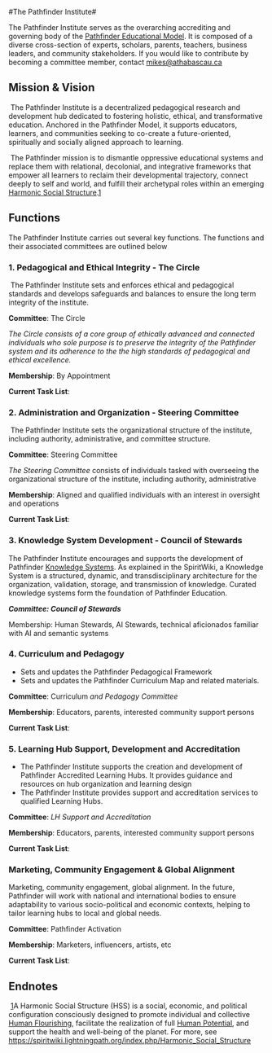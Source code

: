 #The Pathfinder Institute#

The Pathfinder Institute serves as the overarching accrediting and governing body of the [Pathfinder Educational Model](https://spiritwiki.lightningpath.org/indexphp/Pathfinder_Educational_Model). It is composed of a diverse cross-section of experts, scholars, parents, teachers, business leaders, and community stakeholders. If you would like to contribute by becoming a committee member, contact mikes@athabascau.ca

## Mission & Vision

​	The Pathfinder Institute is a decentralized pedagogical research and development hub dedicated to fostering holistic, ethical, and transformative education. Anchored in the Pathfinder Model, it supports educators, learners, and communities seeking to co-create a future-oriented, spiritually and socially aligned approach to learning.

​	The Pathfinder mission is to dismantle oppressive educational systems and replace them with relational, decolonial, and integrative frameworks that empower all learners to reclaim their developmental trajectory, connect deeply to self and world, and fulfill their archetypal roles within an emerging [Harmonic Social Structure](https://spiritwiki.lightningpath.org/index.php/Harmonic_Social_Structure).[1](#sdfootnote1sym)

## Functions

The Pathfinder Institute carries out several key functions. The functions and their associated committees are outlined below

### 1. Pedagogical and Ethical Integrity - The Circle

​	The Pathfinder Institute sets and enforces ethical and pedagogical standards and develops safeguards and balances to ensure the long term integrity of the institute.  

**Committee**: The Circle  

*The Circle consists of a core group of ethically advanced and connected individuals who sole purpose is to preserve the integrity of the Pathfinder system and its adherence to the the high standards of pedagogical and ethical excellence.*

**Membership**: By Appointment

**Current Task List**: 

### 2. Administration and Organization - Steering Committee

​	 The Pathfinder Institute sets the organizational structure of the institute, including authority, administrative, and committee structure. 

**Committee**: Steering Committee

*The Steering Committee* consists of individuals tasked with overseeing the organizational structure of the institute, including authority, administrative  

**Membership**: Aligned and qualified individuals with an interest in oversight and operations 

**Current Task List**: 

### 3. Knowledge System Development - Council of Stewards

The Pathfinder Institute encourages and supports the development of Pathfinder [Knowledge Systems](https://spiritwiki.lightningpath.org/index.php/Knowledge_System). As explained in the SpiritWiki, a Knowledge System is a structured, dynamic, and transdisciplinary architecture for the organization, validation, storage, and transmission of knowledge. Curated knowledge systems form the foundation of Pathfinder Education.

***Committee: Council of Stewards***

Membership: Human Stewards, AI Stewards, technical aficionados familiar with AI and semantic systems 

### 4. Curriculum and Pedagogy 

- Sets and updates the Pathfinder Pedagogical Framework
- Sets and updates the Pathfinder Curriculum Map and related materials.

**Committee**: Curriculum *and Pedagogy Committee*

**Membership**: Educators, parents, interested community support persons

**Current Task List**: 

### 5. Learning Hub Support, Development and Accreditation

- The Pathfinder Institute supports the creation and development of Pathfinder Accredited Learning Hubs. It provides guidance and resources on hub organization and learning design  
- The Pathfinder Institute provides support and accreditation services to qualified Learning Hubs.  

**Committee**: *LH Support and Accreditation*

**Membership**: Educators, parents, interested community support persons

**Current Task List**: 

### Marketing, Community Engagement & Global Alignment

Marketing, community engagement, global alignment. In the future, Pathfinder will work with national and international bodies to ensure adaptability to various socio-political and economic contexts, helping to tailor learning hubs to local and global needs.

**Committee**: Pathfinder Activation

**Membership**: Marketers, influencers, artists, etc

**Current Task List**: 

## Endnotes

​	[1](#sdfootnote1anc)A Harmonic Social Structure (HSS) is a social, economic, and political configuration consciously designed to promote individual and collective [Human 	Flourishing](https://spiritwiki.lightningpath.org/index.php/Human_Flourishing), facilitate the realization of full [Human 	Potential](https://spiritwiki.lightningpath.org/index.php/Human_Potential), and support the health and well-being of the planet. For more, see https://spiritwiki.lightningpath.org/index.php/Harmonic_Social_Structure

